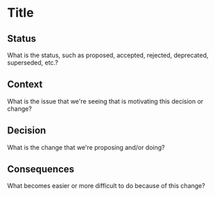 # Title

## Status

What is the status, such as proposed, accepted, rejected, deprecated, superseded, etc.?

## Context

What is the issue that we're seeing that is motivating this decision or change?


## Decision

What is the change that we're proposing and/or doing?

## Consequences

What becomes easier or more difficult to do because of this change?
